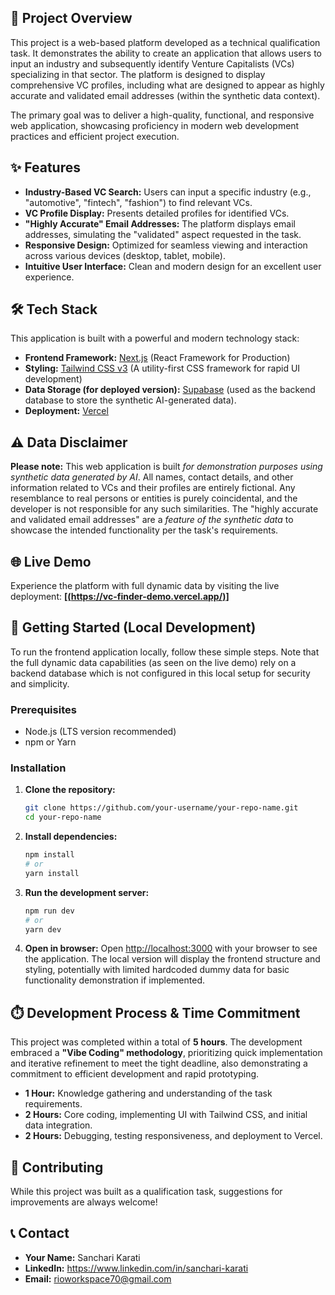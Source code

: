 ## 🚀 Project Overview

This project is a web-based platform developed as a technical qualification task. It demonstrates the ability to create an application that allows users to input an industry and subsequently identify Venture Capitalists (VCs) specializing in that sector. The platform is designed to display comprehensive VC profiles, including what are designed to appear as highly accurate and validated email addresses (within the synthetic data context).

The primary goal was to deliver a high-quality, functional, and responsive web application, showcasing proficiency in modern web development practices and efficient project execution.

## ✨ Features

  * **Industry-Based VC Search:** Users can input a specific industry (e.g., "automotive", "fintech", "fashion") to find relevant VCs.
  * **VC Profile Display:** Presents detailed profiles for identified VCs.
  * **"Highly Accurate" Email Addresses:** The platform displays email addresses, simulating the "validated" aspect requested in the task.
  * **Responsive Design:** Optimized for seamless viewing and interaction across various devices (desktop, tablet, mobile).
  * **Intuitive User Interface:** Clean and modern design for an excellent user experience.

## 🛠️ Tech Stack

This application is built with a powerful and modern technology stack:

  * **Frontend Framework:** [Next.js](https://nextjs.org/) (React Framework for Production)
  * **Styling:** [Tailwind CSS v3](https://tailwindcss.com/) (A utility-first CSS framework for rapid UI development)
  * **Data Storage (for deployed version):** [Supabase](https://supabase.com/) (used as the backend database to store the synthetic AI-generated data).
  * **Deployment:** [Vercel](https://vercel.com/)

## ⚠️ Data Disclaimer

**Please note:** This web application is built *for demonstration purposes using synthetic data generated by AI*. All names, contact details, and other information related to VCs and their profiles are entirely fictional. Any resemblance to real persons or entities is purely coincidental, and the developer is not responsible for any such similarities. The "highly accurate and validated email addresses" are a *feature of the synthetic data* to showcase the intended functionality per the task's requirements.

## 🌐 Live Demo

Experience the platform with full dynamic data by visiting the live deployment:
[**[(https://vc-finder-demo.vercel.app/)]**](https://www.google.com/search?q=[(https://vc-finder-demo.vercel.app/)])

## 🚀 Getting Started (Local Development)

To run the frontend application locally, follow these simple steps. Note that the full dynamic data capabilities (as seen on the live demo) rely on a backend database which is not configured in this local setup for security and simplicity.

### Prerequisites

  * Node.js (LTS version recommended)
  * npm or Yarn

### Installation

1.  **Clone the repository:**

    ```bash
    git clone https://github.com/your-username/your-repo-name.git
    cd your-repo-name
    ```

2.  **Install dependencies:**

    ```bash
    npm install
    # or
    yarn install
    ```

3.  **Run the development server:**

    ```bash
    npm run dev
    # or
    yarn dev
    ```

4.  **Open in browser:**
    Open [http://localhost:3000](https://www.google.com/search?q=http://localhost:3000) with your browser to see the application. The local version will display the frontend structure and styling, potentially with limited hardcoded dummy data for basic functionality demonstration if implemented.

## ⏱️ Development Process & Time Commitment

This project was completed within a total of **5 hours**. The development embraced a **"Vibe Coding" methodology**, prioritizing quick implementation and iterative refinement to meet the tight deadline, also demonstrating a commitment to efficient development and rapid prototyping.

* **1 Hour:** Knowledge gathering and understanding of the task requirements.
* **2 Hours:** Core coding, implementing UI with Tailwind CSS, and initial data integration.
* **2 Hours:** Debugging, testing responsiveness, and deployment to Vercel.

## 🤝 Contributing

While this project was built as a qualification task, suggestions for improvements are always welcome\!

## 📞 Contact

  * **Your Name:** Sanchari Karati
  * **LinkedIn:** https://www.linkedin.com/in/sanchari-karati
  * **Email:** rioworkspace70@gmail.com

